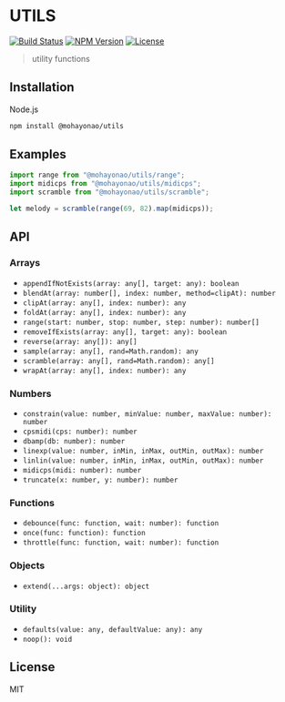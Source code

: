 # UTILS
[![Build Status](http://img.shields.io/travis/mohayonao/utils.svg?style=flat-square)](https://travis-ci.org/mohayonao/utils)
[![NPM Version](http://img.shields.io/npm/v/@mohayonao/utils.svg?style=flat-square)](https://www.npmjs.org/package/@mohayonao/utils)
[![License](http://img.shields.io/badge/license-MIT-brightgreen.svg?style=flat-square)](http://mohayonao.mit-license.org/)

> utility functions

## Installation

Node.js

```sh
npm install @mohayonao/utils
```

## Examples

```js
import range from "@mohayonao/utils/range";
import midicps from "@mohayonao/utils/midicps";
import scramble from "@mohayonao/utils/scramble";

let melody = scramble(range(69, 82).map(midicps));
```

## API

### Arrays
- `appendIfNotExists(array: any[], target: any): boolean`
- `blendAt(array: number[], index: number, method=clipAt): number`
- `clipAt(array: any[], index: number): any`
- `foldAt(array: any[], index: number): any`
- `range(start: number, stop: number, step: number): number[]`
- `removeIfExists(array: any[], target: any): boolean`
- `reverse(array: any[]): any[]`
- `sample(array: any[], rand=Math.random): any`
- `scramble(array: any[], rand=Math.random): any[]`
- `wrapAt(array: any[], index: number): any`

### Numbers
- `constrain(value: number, minValue: number, maxValue: number): number`
- `cpsmidi(cps: number): number`
- `dbamp(db: number): number`
- `linexp(value: number, inMin, inMax, outMin, outMax): number`
- `linlin(value: number, inMin, inMax, outMin, outMax): number`
- `midicps(midi: number): number`
- `truncate(x: number, y: number): number`

### Functions
- `debounce(func: function, wait: number): function`
- `once(func: function): function`
- `throttle(func: function, wait: number): function`

### Objects
- `extend(...args: object): object`

### Utility
- `defaults(value: any, defaultValue: any): any`
- `noop(): void`

## License
MIT
